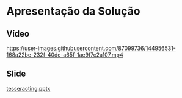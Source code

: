 # Apresentação da Solução

## Vídeo
https://user-images.githubusercontent.com/87099736/144956531-168a22be-232f-40de-a65f-1ae9f7c2a107.mp4

## Slide
[tesseracting.pptx](https://github.com/ICEI-PUC-Minas-PMV-ADS/pmv-ads-2021-2-e1-proj-web-t6-ads_2021_02_e1_grupo_02/files/7665125/tesseracting.3.pptx)
